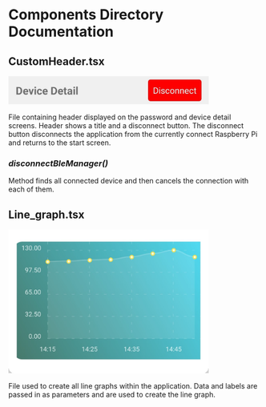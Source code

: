 # Components Directory Documentation

## **CustomHeader.tsx**
<img src="images/bt_custom_header.jpg" alt="drawing" width="400"/>

File containing header displayed on the password and device detail screens. Header shows a title and a disconnect button. The disconnect button disconnects the application from the currently connect Raspberry Pi and returns to the start screen.

  ### *disconnectBleManager()*
  Method finds all connected device and then cancels the connection with each of them.

## **Line_graph.tsx**
<img src="images/bt_line_graph.jpg" alt="drawing" width="400"/>

File used to create all line graphs within the application. Data and labels are passed in as parameters and are used to create the line graph.
